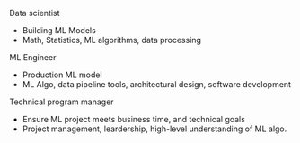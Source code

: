 Data scientist
- Building ML Models
- Math, Statistics, ML algorithms, data processing

ML Engineer
- Production ML model
- ML Algo, data pipeline tools, architectural design, software development

Technical program manager
- Ensure ML project meets business time, and technical goals
- Project management, leardership, high-level understanding of  ML algo.

